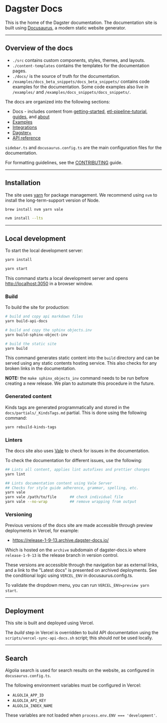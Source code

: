 # Dagster Docs

This is the home of the Dagster documentation. The documentation site is built using [Docusaurus](https://docusaurus.io/), a modern static website generator.

---

## Overview of the docs

- `./src` contains custom components, styles, themes, and layouts.
- `./content-templates` contains the templates for the documentation pages.
- `./docs/` is the source of truth for the documentation.
- `/examples/docs_beta_snippets/docs_beta_snippets/` contains code examples for the documentation. Some code examples also live in `/examples/` and `/examples/docs_snippets/docs_snippets/`.

The docs are organized into the following sections:

- Docs - includes content from [getting-started](./docs/getting-started/), [etl-pipeline-tutorial](./docs/etl-pipeline-tutorial/), [guides](./docs/guides/), and [about](./docs/about/)
- [Examples](./docs/examples/)
- [Integrations](./docs/integrations/)
- [Dagster+](./docs/dagster-plus/)
- [API reference](./docs/api/)

`sidebar.ts` and `docusaurus.config.ts` are the main configuration files for the documentation.

For formatting guidelines, see the [CONTRIBUTING](CONTRIBUTING.md) guide.

---

## Installation

The site uses [yarn](https://yarnpkg.com/) for package management. We recommend using `nvm` to install the long-term-support version of Node.

```sh
brew install nvm yarn vale
```

```sh
nvm install --lts
```

---

## Local development

To start the local development server:

```sh
yarn install
```

```bash
yarn start
```

This command starts a local development server and opens [http://localhost:3050](http://localhost:3050) in a browser window.

### Build

To build the site for production:

```bash
# build and copy api markdown files
yarn build-api-docs

# build and copy the sphinx objects.inv
yarn build-sphinx-object-inv

# build the static site
yarn build
```

This command generates static content into the `build` directory and can be served using any static contents hosting service. This also checks for any broken links in the documentation.

**NOTE:** the `make sphinx_objects_inv` command needs to be run before creating a new release. We plan to automate this procedure in the future.

### Generated content

Kinds tags are generated programmatically and stored in the `docs/partials/_KindsTags.md` partial. This is done using the following command:

```sh
yarn rebuild-kinds-tags
```

### Linters

The docs site also uses [Vale](https://vale.sh/) to check for issues in the documentation.

To check the documentation for different issues, use the following:

```bash
## Lints all content, applies lint autofixes and prettier changes
yarn lint

## Lints documentation content using Vale Server
## Checks for style guide adherence, grammar, spelling, etc.
yarn vale
yarn vale /path/to/file      ## check individual file
yarn vale --no-wrap          ## remove wrapping from output
```

### Versioning

Previous versions of the docs site are made accessible through preview deployments in Vercel, for example:

* https://release-1-9-13.archive.dagster-docs.io/

Which is hosted on the `archive` subdomain of dagster-docs.io where `release-1-9-13` is the release branch in version control.

These versions are accessible through the navigation bar as external links, and a link to the "Latest docs" is presented on archived deployments. See the conditional logic using `VERCEL_ENV` in docusaurus.config.ts.

To validate the dropdown menu, you can run `VERCEL_ENV=preview yarn start`.

---

## Deployment

This site is built and deployed using Vercel.

The _build_ step in Vercel is overridden to build API documentation using the `scripts/vercel-sync-api-docs.sh` script; this should _not_ be used locally.

---

## Search

Algolia search is used for search results on the website, as configured in `docusaurus.config.ts`.

The following environment variables must be configured in Vercel:

- `ALGOLIA_APP_ID`
- `ALGOLIA_API_KEY`
- `ALGOLIA_INDEX_NAME`

These variables are not loaded when `process.env.ENV === 'development'`.
